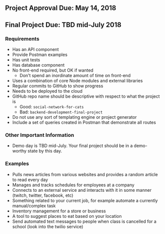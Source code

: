 ## Project Approval Due: May 14, 2018

## Final Project Due: TBD mid-July 2018

### Requirements

- Has an API component
- Provide Postman examples
- Has unit tests
- Has database component
- No front-end required, but OK if wanted
  - Don't spend an inordinate amount of time on front-end
- Uses a combination of core Node modules and external libraries
- Regular commits to GitHub to show progress
- Needs to be deployed to the cloud
- GitHub repo name should be descriptive with respect to what the project is
  - Good: `social-network-for-cats`
  - Bad: `backend-development-final-project`
- Do not use any sort of templating engine or project generator
- Include a set of queries created in Postman that demonstrate all routes


### Other Important Information

- Demo day is TBD mid-July. Your final project should be in a demo-worthy state by this day.

### Examples

- Pulls news articles from various websites and provides a random article to read every day
- Manages and tracks schedules for employees at a company
- Connects to an external service and interacts with it in some manner (twitch, twitter, facebook, etc)
- Something related to your current job, for example automate a currently manual/complex task
- Inventory management for a store or business
- A tool to suggest places to eat based on your location
- Send automated text messages to people when class is cancelled for a school (look into the twilio service)
